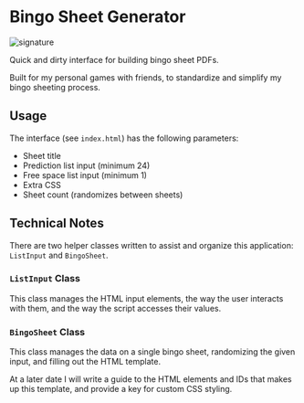 # Bingo Sheet Generator

![signature](https://img.shields.io/badge/crane%20did%20this-926cd4?style=for-the-badge)

Quick and dirty interface for building bingo sheet PDFs. 

Built for my personal games with friends, to standardize and simplify my bingo sheeting process.


## Usage

The interface (see `index.html`) has the following parameters:
- Sheet title
- Prediction list input (minimum 24)
- Free space list input (minimum 1)
- Extra CSS
- Sheet count (randomizes between sheets)


## Technical Notes

There are two helper classes written to assist and organize this application: `ListInput` and `BingoSheet`.

### `ListInput` Class

This class manages the HTML input elements, the way the user interacts with them, and the way the script accesses their values.

### `BingoSheet` Class

This class manages the data on a single bingo sheet, randomizing the given input, and filling out the HTML template.

At a later date I will write a guide to the HTML elements and IDs that makes up this template, and provide a key for custom CSS styling.
